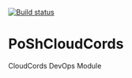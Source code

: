 [![Build status](https://ci.appveyor.com/api/github/webhook?id=b4b4ds9ah8b7kuq0)](https://ci.appveyor.com/project/BretRobinson/poshcloudcords)

# PoShCloudCords
CloudCords DevOps Module
